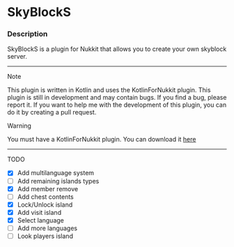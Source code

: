 # SkyBlockS



### Description
SkyBlockS is a plugin for Nukkit that allows you to create your own skyblock server.

---
> [!NOTE]
> This plugin is written in Kotlin and uses the KotlinForNukkit plugin.
> This plugin is still in development and may contain bugs.
> If you find a bug, please report it.
> If you want to help me with the development of this plugin, you can do it by creating a pull request.

> [!WARNING]  
> You must have a KotlinForNukkit plugin.
> You can download it [here](https://cloudburstmc.org/resources/kotlinfornukkit.982/)

---
TODO
- [x] Add multilanguage system
- [ ] Add remaining islands types
- [x] Add member remove
- [ ] Add chest contents
- [x] Lock/Unlock island
- [x] Add visit island
- [x] Select language
- [ ] Add more languages
- [ ] Look players island